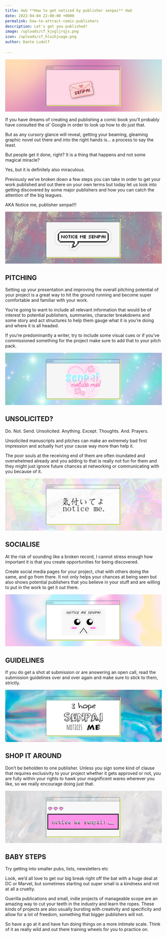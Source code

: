```yaml
---
title: UwU **How to get noticed by publisher senpai** UwU
date: 2022-04-04 22:00:00 +0000
permalink: how-to-attract-comic-publishers
description: Let's get you published!
image: /uploads/cf_kjxgljrqjs.png
icon: /uploads/cf_hluihjuage.png
author: Dante Ludolf

---
```

![how to get published 7](/uploads/cf_srcownhuaz.png)

If you have dreams of creating and publishing a comic book you’ll probably have consulted the ol’ Google in order to look up how to do just that.

But as any cursory glance will reveal, getting your beaming, gleaming graphic novel out there and into the right hands is… a process to say the least.

But people get it done, right? It is a thing that happens and not some magical miracle?

Yes, but it is definitely also miraculous.

Previously we’ve broken down a few steps you can take in order to get your work published and out there on your own terms but today let us look into getting discovered by some major publishers and how you can catch the attention of the big leagues.

AKA Notice me, publisher senpai!!! 

![how to get published 5](/uploads/cf_vyyhlgmohk.png)

## PITCHING

Setting up your presentation and improving the overall pitching potential of your project is a great way to hit the ground running and become super comfortable and familiar with your work.

You’re going to want to include all relevant information that would be of interest to potential publishers, summaries, character breakdowns and some story and act structures to help them gauge what it is you’re doing and where it is all headed.

If you’re predominantly a writer, try to include some visual cues or if you’ve commissioned something for the project make sure to add that to your pitch pack.

![how to get published 4](/uploads/cf_dczwnzpfme.png)

## UNSOLICITED?

Do. Not. Send. Unsolicited. Anything. Except. Thoughts. And. Prayers.

Unsolicited manuscripts and pitches can make an extremely bad first impression and actually hurt your cause way more than help it.

The poor souls at the receiving end of them are often inundated and overwhelmed already and you adding to that is really not fun for them and they might just ignore future chances at networking or communicating with you because of it.

![how to get published 3](/uploads/cf_ayrtovtgcs.png)

## SOCIALISE

At the risk of sounding like a broken record, I cannot stress enough how important it is that you create opportunities for being discovered.

Create social media pages for your project, chat with others doing the same, and go from there. It not only helps your chances at being seen but also shows potential publishers that you believe in your stuff and are willing to put in the work to get it out there.

![how to get published 2](/uploads/cf_bcaeporwru.png)

## GUIDELINES

If you do get a shot at submission or are answering an open call, read the submission guidelines over and over again and make sure to stick to them, strictly.

![how to get published 1](/uploads/cf_kjaytehkut.png)

## SHOP IT AROUND

Don’t be beholden to one publisher. Unless you sign some kind of clause that requires exclusivity to your project whether it gets approved or not, you are fully within your rights to hawk your magnificent wares wherever you like, so we really encourage doing just that.

![how to get published 6](/uploads/cf_kjxgljrqjs.png)

## BABY STEPS

Try getting into smaller pubs, lists, newsletters etc

Look, we’d all love to get our big break right off the bat with a huge deal at DC or Marvel, but sometimes starting out super small is a kindness and not at all a cruelty.

Guerilla publications and small, indie projects of manageable scope are an amazing way to cut your teeth in the industry and learn the ropes. These kinds of projects are also usually bursting with creativity and specificity and allow for a lot of freedom, something that bigger publishers will not.

So have a go at it and have fun doing things on a more intimate scale. Think of it as really wild and out there training wheels for you to practice on.